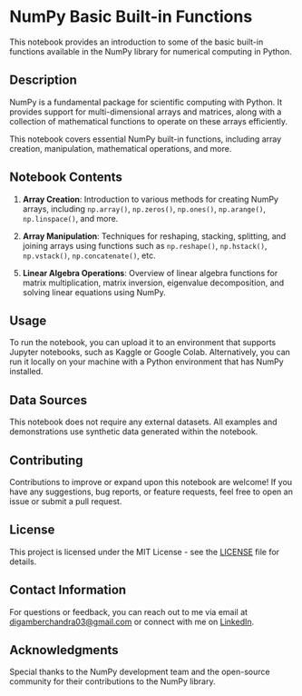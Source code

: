 # NumPy Basic Built-in Functions

This notebook provides an introduction to some of the basic built-in functions available in the NumPy library for numerical computing in Python.

## Description

NumPy is a fundamental package for scientific computing with Python. It provides support for multi-dimensional arrays and matrices, along with a collection of mathematical functions to operate on these arrays efficiently.

This notebook covers essential NumPy built-in functions, including array creation, manipulation, mathematical operations, and more.

## Notebook Contents

1. **Array Creation**: Introduction to various methods for creating NumPy arrays, including `np.array()`, `np.zeros()`, `np.ones()`, `np.arange()`, `np.linspace()`, and more.

2. **Array Manipulation**: Techniques for reshaping, stacking, splitting, and joining arrays using functions such as `np.reshape()`, `np.hstack()`, `np.vstack()`, `np.concatenate()`, etc.
<!--
3. **Mathematical Functions**: Overview of mathematical functions provided by NumPy for element-wise operations, including arithmetic operations, trigonometric functions, exponential and logarithmic functions, etc.

4. **Statistical Functions**: Introduction to statistical functions available in NumPy for computing mean, median, standard deviation, variance, and more.
-->
5. **Linear Algebra Operations**: Overview of linear algebra functions for matrix multiplication, matrix inversion, eigenvalue decomposition, and solving linear equations using NumPy.

## Usage

To run the notebook, you can upload it to an environment that supports Jupyter notebooks, such as Kaggle or Google Colab. Alternatively, you can run it locally on your machine with a Python environment that has NumPy installed.

## Data Sources

This notebook does not require any external datasets. All examples and demonstrations use synthetic data generated within the notebook.

## Contributing

Contributions to improve or expand upon this notebook are welcome! If you have any suggestions, bug reports, or feature requests, feel free to open an issue or submit a pull request.

## License

This project is licensed under the MIT License - see the [LICENSE](LICENSE) file for details.

## Contact Information

For questions or feedback, you can reach out to me via email at [digamberchandra03@gmail.com](mailto:digamberchandra03@gmail.com) or connect with me on [LinkedIn](https://www.linkedin.com/in/digamber-chandra).

## Acknowledgments

Special thanks to the NumPy development team and the open-source community for their contributions to the NumPy library.


